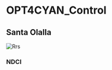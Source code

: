 # OPT4CYAN_Control
## Santa Olalla
  ![Rrs]([Santa_Olalla_Rrs_m7_2020279.jpg](https://github.com/OPT4CYANproject/OPT4CYAN_Control/blob/c04bfe2a7ddf9bba4f35086bed66a74f3eba820d/Santa_Olalla_Rrs_m7_2020279.jpg)https://github.com/OPT4CYANproject/OPT4CYAN_Control/blob/c04bfe2a7ddf9bba4f35086bed66a74f3eba820d/Santa_Olalla_Rrs_m7_2020279.jpg)
### NDCI
